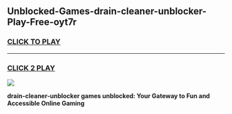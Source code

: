 
## Unblocked-Games-drain-cleaner-unblocker-Play-Free-oyt7r
<h3>
<a href="https://premium76.site?title=drain-cleaner-unblocker&ref=10A">CLICK TO PLAY</a></h3>
<hr>

<h3>
<a href="https://premium76.site?title=drain-cleaner-unblocker&ref=10A">CLICK 2 PLAY</a>
  
</h3>

<a href="https://premium76.site?title=drain-cleaner-unblocker&ref=10A"><img src="https://clearcache.store/games.png"></a>


**drain-cleaner-unblocker games unblocked: Your Gateway to Fun and Accessible Online Gaming**
